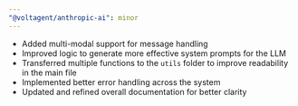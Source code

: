 ```yaml
---
"@voltagent/anthropic-ai": minor
---
```


- Added multi-modal support for message handling
- Improved logic to generate more effective system prompts for the LLM
- Transferred multiple functions to the `utils` folder to improve readability in the main file
- Implemented better error handling across the system
- Updated and refined overall documentation for better clarity
